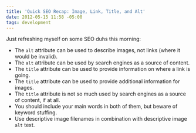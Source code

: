 ```yaml
---
title: 'Quick SEO Recap: Image, Link, Title, and Alt'
date: 2012-05-15 11:58 -05:00
tags: development
---
```


Just refreshing myself on some SEO duhs this morning:

- The `alt` attribute can be used to describe images, not links (where it would be invalid).
- The `alt` attribute can be used by search engines as a source of content.
- The `title` attribute can be used to provide information on where a link is going.
- The `title` attribute can be used to provide additional information for images.
- The `title` attribute is not so much used by search engines as a source of content, if at all.
- You should include your main words in both of them, but beware of keyword stuffing.
- Use descriptive image filenames in combination with descriptive image `alt` text.
